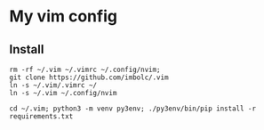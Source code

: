 My vim config
=============

Install
-------
    rm -rf ~/.vim ~/.vimrc ~/.config/nvim;
    git clone https://github.com/imbolc/.vim
    ln -s ~/.vim/.vimrc ~/
    ln -s ~/.vim ~/.config/nvim

    cd ~/.vim; python3 -m venv py3env; ./py3env/bin/pip install -r requirements.txt
